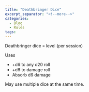 ```yaml
---
title: "Deathbringer Dice"
excerpt_separator: "<!--more-->"
categories: 
  - Blog 
  - Rules
tags:
---
```


Deathbringer dice = level (per session)

Uses
- +d6 to any d20 roll
- +d6 to damage roll
- Absorb d6 damage

May use multiple dice at the same time.



